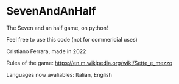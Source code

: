 # SevenAndAnHalf
The Seven and an half game, on python!

Feel free to use this code (not for commericial uses)

Cristiano Ferrara, made in 2022

Rules of the game: https://en.m.wikipedia.org/wiki/Sette_e_mezzo

Languages now avaliables: Italian, English 
